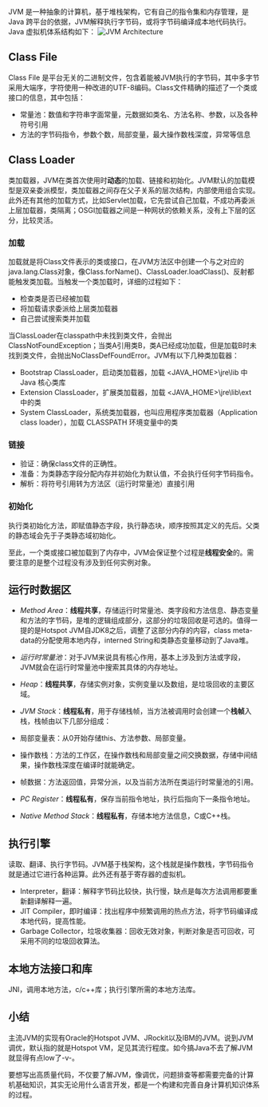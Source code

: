 JVM 是一种抽象的计算机，基于堆栈架构，它有自己的指令集和内存管理，是 Java 跨平台的依据，JVM解释执行字节码，或将字节码编译成本地代码执行。Java 虚拟机体系结构如下：
![JVM Architecture](https://github.com/cxcoder/blog/blob/master/img/JVM%20%E4%BD%93%E7%B3%BB%E7%BB%93%E6%9E%84.PNG)

## Class File

Class File 是平台无关的二进制文件，包含着能被JVM执行的字节码，其中多字节采用大端序，字符使用一种改进的UTF-8编码。Class文件精确的描述了一个类或接口的信息，其中包括：

- 常量池：数值和字符串字面常量，元数据如类名、方法名称、参数，以及各种符号引用
- 方法的字节码指令，参数个数，局部变量，最大操作数栈深度，异常等信息


## Class Loader

类加载器，JVM在类首次使用时**动态**的加载、链接和初始化。JVM默认的加载模型是双亲委派模型，类加载器之间存在父子关系的层次结构，内部使用组合实现。此外还有其他的加载方式，比如Servlet加载，它先尝试自己加载，不成功再委派上层加载器，类隔离；OSGI加载器之间是一种网状的依赖关系，没有上下层的区分，比较灵活。


### 加载

加载就是将Class文件表示的类或接口，在JVM方法区中创建一个与之对应的java.lang.Class对象，像Class.forName()、ClassLoader.loadClass()、反射都能触发类加载。当触发一个类加载时，详细的过程如下：

- 检查类是否已经被加载
- 将加载请求委派给上层类加载器
- 自己尝试搜索类并加载

 

当ClassLoader在classpath中未找到类文件，会抛出ClassNotFoundException；当类A引用类B，类A已经成功加载，但是加载B时未找到类文件，会抛出NoClassDefFoundError。JVM有以下几种类加载器：

- Bootstrap ClassLoader，启动类加载器，加载 <JAVA_HOME>\jre\lib 中 Java 核心类库
- Extension ClassLoader，扩展类加载器，加载 <JAVA_HOME>\jre\lib\ext 中的类
- System ClassLoader，系统类加载器，也叫应用程序类加载器（Application class loader），加载 CLASSPATH 环境变量中的类

 

### 链接

- 验证：确保class文件的正确性。
- 准备：为类静态字段分配内存并初始化为默认值，不会执行任何字节码指令。
- 解析：将符号引用转为方法区（运行时常量池）直接引用

 

### 初始化

执行类初始化方法<clinit>，即赋值静态字段，执行静态块，顺序按照其定义的先后。父类的静态域会先于子类静态域初始化。

至此，一个类或接口被加载到了内存中，JVM会保证整个过程是**线程安全**的。需要注意的是整个过程没有涉及到任何实例对象。

## 运行时数据区

- *Method Area*：**线程共享**，存储运行时常量池、类字段和方法信息、静态变量和方法的字节码，是堆的逻辑组成部分，这部分的垃圾回收是可选的。值得一提的是Hotspot JVM自JDK8之后，调整了这部分内存的内容，class meta-data的分配使用本地内存，interned String和类静态变量移动到了Java堆。

- *运行时常量池*：对于JVM来说具有核心作用，基本上涉及到方法或字段，JVM就会在运行时常量池中搜索其具体的内存地址。

- *Heap*：**线程共享**，存储实例对象，实例变量以及数组，是垃圾回收的主要区域。

- *JVM Stack*：**线程私有**，用于存储栈帧，当方法被调用时会创建一个**栈帧**入栈，栈帧由以下几部分组成：

 - 局部变量表：从0开始存储this、方法参数、局部变量。
 - 操作数栈：方法的工作区，在操作数栈和局部变量之间交换数据，存储中间结果，操作数栈深度在编译时就能确定。
 - 帧数据：方法返回值，异常分派，以及当前方法所在类运行时常量池的引用。

- *PC Register*：**线程私有**，保存当前指令地址，执行后指向下一条指令地址。

- *Native Method Stack*：**线程私有**，存储本地方法信息，C或C++栈。

 

## 执行引擎

读取、翻译、执行字节码。JVM基于栈架构，这个栈就是操作数栈，字节码指令就是通过它进行各种运算。此外还有基于寄存器的虚拟机。

- Interpreter，翻译：解释字节码比较快，执行慢，缺点是每次方法调用都要重新翻译解释一遍。
- JIT Compiler，即时编译：找出程序中频繁调用的热点方法，将字节码编译成本地代码，提高性能。
- Garbage Collector，垃圾收集器：回收无效对象，判断对象是否可回收，可采用不同的垃圾回收算法。


## 本地方法接口和库

JNI，调用本地方法，c/c++库；执行引擎所需的本地方法库。


## 小结

主流JVM的实现有Oracle的Hotspot JVM、JRockit以及IBM的JVM。说到JVM调优，默认指的就是Hotspot VM，足见其流行程度。如今搞Java不去了解JVM就显得有点low了-v-。

要想写出高质量代码，不仅要了解JVM，像调优，问题排查等都需要完备的计算机基础知识，其实无论用什么语言开发，都是一个构建和完善自身计算机知识体系的过程。
